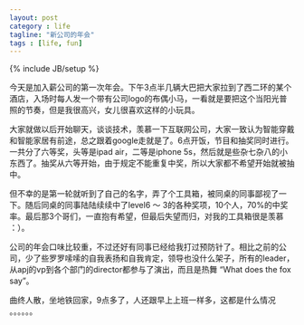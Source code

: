 ```yaml
---
layout: post
category : life
tagline: "新公司的年会"
tags : [life, fun]
---
```

{% include JB/setup %}


今天是加入薪公司的第一次年会。下午3点半几辆大巴把大家拉到了西二环的某个酒店，入场时每人发一个带有公司logo的布偶小马，一看就是要把这个当阳光普照的节奏，但是我很高兴，女儿很喜欢这样的小玩具。

大家就做以后开始聊天，谈谈技术，羡慕一下互联网公司，大家一致认为智能穿戴和智能家居有前途，总之跟着google走就是了。6点开饭，节目和抽奖同时进行。一共分了六等奖，头等是ipad air，二等是iphone 5s，然后就是些杂七杂八的小东西了。抽奖从六等开始，由于规定不能重复中奖，所以大家都不希望开始就被抽中。

但不幸的是第一轮就听到了自己的名字，弄了个工具箱，被同桌的同事鄙视了一下。随后同桌的同事陆陆续续中了level6 ～ 3的各种奖项，10个人，70%的中奖率。最后那3个哥们，一直抱有希望，但最后失望而归，对我的工具箱很是羡慕 ：）。

公司的年会口味比较重，不过还好有同事已经给我打过预防针了。相比之前的公司，少了些罗罗嗦嗦的自我表扬和自我肯定，领导也没什么架子，所有的leader，从apj的vp到各个部门的director都参与了演出，而且是热舞 “What does the fox say”。

曲终人散，坐地铁回家，9点多了，人还跟早上上班一样多，这都是什么情况 。。。。。。




